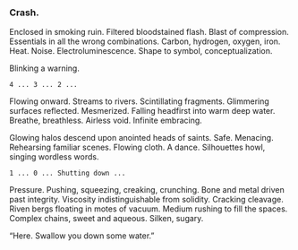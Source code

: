 ### Crash.

Enclosed in smoking ruin. Filtered bloodstained flash. Blast of compression. Essentials in all the wrong combinations. Carbon, hydrogen, oxygen, iron. Heat. Noise. Electroluminescence. Shape to symbol, conceptualization.

Blinking a warning.

`4 ... 3 ... 2 ...`

Flowing onward. Streams to rivers. Scintillating fragments. Glimmering surfaces reflected. Mesmerized. Falling headfirst into warm deep water. Breathe, breathless. Airless void. Infinite embracing.

Glowing halos descend upon anointed heads of saints. Safe. Menacing. Rehearsing familiar scenes. Flowing cloth. A dance. Silhouettes howl, singing wordless words.

`1 ... 0 ... Shutting down ...`

Pressure. Pushing, squeezing, creaking, crunching. Bone and metal driven past integrity. Viscosity indistinguishable from solidity. Cracking cleavage. Riven bergs floating in motes of vacuum. Medium rushing to fill the spaces. Complex chains, sweet and aqueous. Silken, sugary.

“Here. Swallow you down some water.”